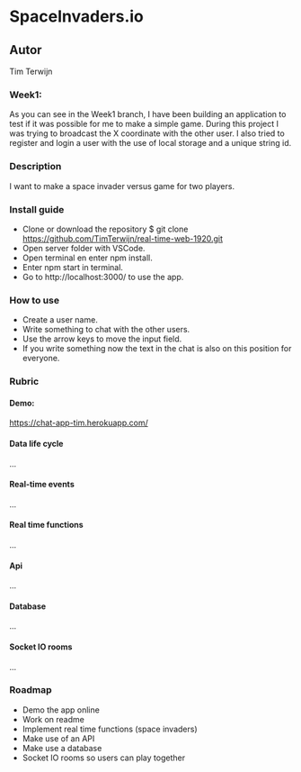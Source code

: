 # SpaceInvaders.io

## Autor
Tim Terwijn

### Week1:
As you can see in the Week1 branch, I have been building an application to test if it was possible for me to make a simple game. During this project I was trying to broadcast the X coordinate with the other user. I also tried to register and login a user with the use of local storage and a unique string id.  

### Description
I want to make a space invader versus game for two players. 

### Install guide
* Clone or download the repository $ git clone https://github.com/TimTerwijn/real-time-web-1920.git
* Open server folder with VSCode.
* Open terminal en enter npm install.
* Enter npm start in terminal.
* Go to http://localhost:3000/ to use the app.

### How to use
* Create a user name.
* Write something to chat with the other users.
* Use the arrow keys to move the input field.
* If you write something now the text in the chat is also on this position for everyone.

### Rubric
#### Demo:
https://chat-app-tim.herokuapp.com/

#### Data life cycle
...

#### Real-time events
...

#### Real time functions
...

#### Api
...

#### Database
...

#### Socket IO rooms
...

### Roadmap
* Demo the app online
* Work on readme
* Implement real time functions (space invaders)
* Make use of an API
* Make use a database
* Socket IO rooms so users can play together
